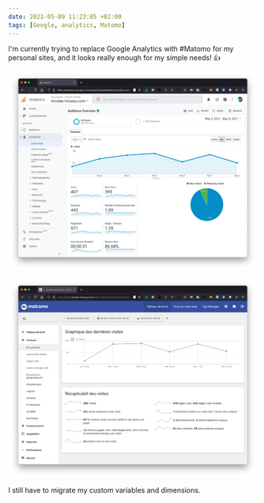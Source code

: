 ```yaml
---
date: 2021-05-09 11:23:05 +02:00
tags: [Google, analytics, Matomo]
---
```


I'm currently trying to replace Google Analytics with #Matomo for my personal sites, and it looks really enough for my simple needs! 👍

![My statistics in Google Analytics.](google-analytics.png)

![My statistics in Matomo.](matomo.png)

I still have to migrate my custom variables and dimensions.
